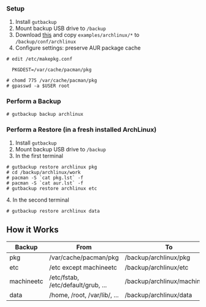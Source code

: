 ### Setup

1. Install `gutbackup`
2. Mount backup USB drive to `/backup`
3. Download [this](https://github.com/gutenye/gutbackup/archive/master.zip) and copy `examples/archlinux/*` to `/backup/conf/archlinux`
4. Configure settings: preserve AUR package cache

```
# edit /etc/makepkg.conf

  PKGDEST=/var/cache/pacman/pkg

# chomd 775 /var/cache/pacman/pkg
# gpasswd -a $USER root
```

### Perform a Backup

```
# gutbackup backup archlinux
```

### Perform a Restore (in a fresh installed ArchLinux)

1. Install `gutbackup`
2. Mount backup USB drive to `/backup`
3. In the first terminal

```
# gutbackup restore archlinux pkg
# cd /backup/archlinux/work
# pacman -S `cat pkg.lst` -f
# pacman -S `cat aur.lst` -f
# gutbackup restore archlinux etc
```

4\. In the second terminal

```
# gutbackup restore archlinux data
```

How it Works
------------

| Backup     | From                                | To                           |
|------------|-------------------------------------|------------------------------|
| pkg        | /var/cache/pacman/pkg               | /backup/archlinux/pkg        |
| etc        | /etc except machineetc              | /backup/archlinux/etc        |
| machineetc | /etc/fstab, /etc/default/grub, ...  | /backup/archlinux/machineetc |
| data       | /home, /root, /var/lib/, ...        | /backup/archlinux/data       |
